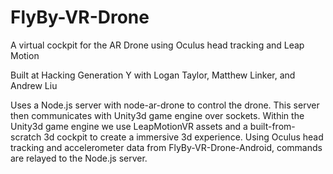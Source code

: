 # FlyBy-VR-Drone
A virtual cockpit for the AR Drone using Oculus head tracking and Leap Motion

Built at Hacking Generation Y with Logan Taylor, Matthew Linker, and Andrew Liu

Uses a Node.js server with node-ar-drone to control the drone. This server then communicates with Unity3d game engine over sockets. Within the Unity3d game engine we use LeapMotionVR assets and a built-from-scratch 3d cockpit to create a immersive 3d experience. Using Oculus head tracking and accelerometer data from FlyBy-VR-Drone-Android, commands are relayed to the Node.js server.

